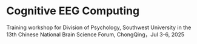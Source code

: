 # Cognitive EEG Computing
Training workshop for Division of Psychology, Southwest University in the 13th Chinese National Brain Science Forum, ChongQing，Jul 3-6, 2025
